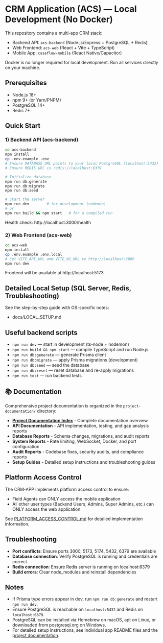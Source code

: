 # CRM Application (ACS) — Local Development (No Docker)

This repository contains a multi-app CRM stack:

- Backend API: `acs-backend` (Node.js/Express + PostgreSQL + Redis)
- Web Frontend: `acs-web` (React + Vite + TypeScript)
- Mobile App: `caseflow-mobile` (React Native/Capacitor)

Docker is no longer required for local development. Run all services directly on your machine.

## Prerequisites

- Node.js 18+
- npm 9+ (or Yarn/PNPM)
- PostgreSQL 14+
- Redis 7+

## Quick Start

### 1) Backend API (acs-backend)

```bash
cd acs-backend
npm install
cp .env.example .env
# Ensure DATABASE_URL points to your local PostgreSQL (localhost:5432)
# Ensure REDIS_URL is redis://localhost:6379

# Initialize database
npm run db:generate
npm run db:migrate
npm run db:seed

# Start the server
npm run dev        # for development (nodemon)
# or
npm run build && npm start   # for a compiled run
```

Health check: http://localhost:3000/health

### 2) Web Frontend (acs-web)

```bash
cd acs-web
npm install
cp .env.example .env.local
# Set VITE_API_URL and VITE_WS_URL to http://localhost:3000
npm run dev
```

Frontend will be available at http://localhost:5173.

## Detailed Local Setup (SQL Server, Redis, Troubleshooting)

See the step-by-step guide with OS-specific notes:

- docs/LOCAL_SETUP.md

## Useful backend scripts

- `npm run dev` — start in development (ts-node + nodemon)
- `npm run build && npm start` — compile TypeScript and run Node.js
- `npm run db:generate` — generate Prisma client
- `npm run db:migrate` — apply Prisma migrations (development)
- `npm run db:seed` — seed the database
- `npm run db:reset` — reset database and re-apply migrations
- `npm run test` — run backend tests

## 📚 Documentation

Comprehensive project documentation is organized in the `project-documentation/` directory:

- **[Project Documentation Index](project-documentation/README.md)** - Complete documentation overview
- **API Documentation** - API implementation, testing, and gap analysis reports
- **Database Reports** - Schema changes, migrations, and audit reports
- **System Reports** - Rate limiting, WebSocket, Docker, and port configuration
- **Audit Reports** - Codebase fixes, security audits, and compliance reports
- **Setup Guides** - Detailed setup instructions and troubleshooting guides

## Platform Access Control

The CRM-APP implements platform access control to ensure:
- Field Agents can ONLY access the mobile application
- All other user types (Backend Users, Admins, Super Admins, etc.) can ONLY access the web application

See [PLATFORM_ACCESS_CONTROL.md](PLATFORM_ACCESS_CONTROL.md) for detailed implementation information.

## Troubleshooting

- **Port conflicts**: Ensure ports 3000, 5173, 5174, 5432, 6379 are available
- **Database connection**: Verify PostgreSQL is running and credentials are correct
- **Redis connection**: Ensure Redis server is running on localhost:6379
- **Build errors**: Clear node_modules and reinstall dependencies

## Notes

- If Prisma type errors appear in dev, run `npm run db:generate` and restart `npm run dev`.
- Ensure PostgreSQL is reachable on `localhost:5432` and Redis on `localhost:6379`.
- PostgreSQL can be installed via Homebrew on macOS, apt on Linux, or downloaded from postgresql.org on Windows.
- For detailed setup instructions, see individual app README files and the [project documentation](project-documentation/README.md).

